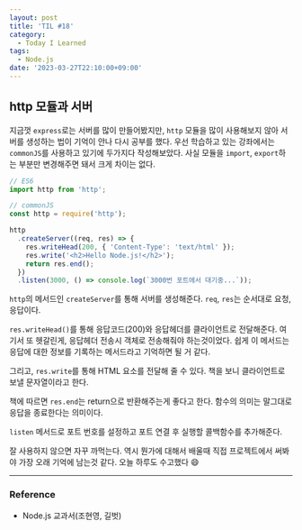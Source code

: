 ```yaml
---
layout: post
title: 'TIL #18'
category:
  - Today I Learned
tags:
  - Node.js
date: '2023-03-27T22:10:00+09:00'
---
```


## http 모듈과 서버

지금껏 `express`로는 서버를 많이 만들어봤지만, `http` 모듈을 많이 사용해보지 않아 서버를 생성하는 법이 기억이 안나 다시 공부를 했다. 우선 학습하고 있는 강좌에서는 `commonJS`를 사용하고 있기에 두가지다 작성해보았다. 사실 모듈을 `import`, `export`하는 부분만 변경해주면 돼서 크게 차이는 없다.

```js
// ES6
import http from 'http';

// commonJS
const http = require('http');

http
  .createServer((req, res) => {
    res.writeHead(200, { 'Content-Type': 'text/html' });
    res.write('<h2>Hello Node.js!</h2>');
    return res.end();
  })
  .listen(3000, () => console.log(`3000번 포트에서 대기중...`));
```

`http`의 메서드인 `createServer`를 통해 서버를 생성해준다. `req`, `res`는 순서대로 요청, 응답이다.

`res.writeHead()`를 통해 응답코드(200)와 응답헤더를 클라이언트로 전달해준다. 여기서 또 헷갈린게, 응답헤더 전송시 객체로 전송해줘야 하는것이었다. 쉽게 이 메서드는 응답에 대한 정보를 기록하는 메서드라고 기억하면 될 거 같다.

그리고, `res.write`를 통해 HTML 요소를 전달해 줄 수 있다. 책을 보니 클라이언트로 보낼 문자열이라고 한다.

책에 따르면 `res.end`는 return으로 반환해주는게 좋다고 한다. 함수의 의미는 말그대로 응답을 종료한다는 의미이다.

`listen` 메서드로 포트 번호를 설정하고 포트 연결 후 실행할 콜백함수를 추가해준다.

잘 사용하지 않으면 자꾸 까먹는다. 역시 뭔가에 대해서 배울때 직접 프로젝트에서 써봐야 가장 오래 기억에 남는것 같다. 오늘 하루도 수고했다 😄

---

### Reference

- Node.js 교과서(조현영, 길벗)

